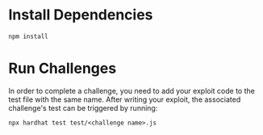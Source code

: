 # Install Dependencies

`npm install`

# Run Challenges

In order to complete a challenge, you need to add your exploit code to the test file with the same name. After writing your exploit, the associated challenge's test can be triggered by running:

`npx hardhat test test/<challenge name>.js`
